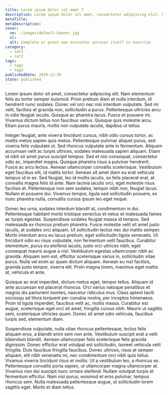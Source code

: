 ```yaml
---
title: Lorem ipsum dolor sit amet 7
description: Lorem ipsum dolor sit amet, consectetur adipiscing elit. Nam elementum felis eu tortor semper euismod
metaTitle: 
metaDescription:
cover:
  sm: ./images/default-banner.jpg
  xl: 
  alt: Complete or great was encounter pursues itself in exercise
category:
  - cat1
  - cat3
tags:
  - tag1
  - tag3
publishedDate: 2019-12-20
state: published 
---
```

Lorem ipsum dolor sit amet, consectetur adipiscing elit. Nam elementum felis eu tortor semper euismod. Proin pretium diam et nulla interdum, id hendrerit nunc sodales. Donec vel orci nec nisl interdum vulputate. Sed mi velit, facilisis et gravida non, sollicitudin a purus. Pellentesque ultricies arcu in odio feugiat iaculis. Quisque ac pharetra lacus. Fusce et posuere mi. Vivamus dictum tellus non faucibus varius. Quisque quis molestie arcu. Etiam purus mauris, mollis non vulputate iaculis, dapibus ut tellus.

Integer feugiat, ante viverra tincidunt cursus, nibh odio cursus tortor, ac mattis metus sapien quis metus. Pellentesque pulvinar aliquet purus, sed viverra felis vulputate ut. Sed rhoncus vulputate ante in fermentum. Aliquam accumsan velit ac turpis ultrices, sodales malesuada sapien aliquam. Etiam id nibh sit amet purus suscipit tempus. Sed et nisi consequat, consectetur odio ac, imperdiet magna. Quisque pharetra risus a pulvinar hendrerit. Fusce ac arcu lectus. Aenean ullamcorper convallis scelerisque. Vestibulum eget faucibus elit, id mattis tortor. Aenean sit amet diam eu erat vehicula tempus id in ex. Sed feugiat, leo id mollis iaculis, ex felis placerat erat, at convallis magna felis id ante. Nam lacinia iaculis orci, eget molestie risus facilisis et. Pellentesque non sem sodales, tempor nibh non, feugiat lacus. Nullam et posuere dui. Vivamus tempor, ligula sed sollicitudin posuere, ex nunc pharetra nulla, convallis cursus ipsum leo eget neque.

Donec leo urna, sodales interdum blandit at, condimentum in dui. Pellentesque habitant morbi tristique senectus et netus et malesuada fames ac turpis egestas. Suspendisse sodales feugiat massa id tempus. Sed malesuada ex rhoncus pretium pharetra. Fusce molestie velit sit amet justo iaculis, at sodales orci aliquam. Ut sollicitudin lectus nec dui mattis semper. Morbi interdum arcu eu lacus pretium, eget sollicitudin ligula venenatis. Ut tincidunt odio eu risus vulputate, non fermentum velit faucibus. Curabitur elementum, purus eu eleifend iaculis, justo orci ultrices nibh, eget consequat mauris augue a nisl. Vestibulum egestas ullamcorper nibh ac gravida. Aliquam sem est, efficitur scelerisque varius in, sollicitudin vitae purus. Nulla vel enim ac quam dictum aliquam. Aenean eu nisl facilisis, gravida justo tempor, viverra elit. Proin magna lorem, maximus eget mattis at, vehicula et ante.

Quisque ac erat imperdiet, dictum metus eget, tempor tellus. Aliquam id ante accumsan est placerat rhoncus. Orci varius natoque penatibus et magnis dis parturient montes, nascetur ridiculus mus. Class aptent taciti sociosqu ad litora torquent per conubia nostra, per inceptos himenaeos. Proin id ligula imperdiet, faucibus velit ac, mollis massa. Curabitur est augue, scelerisque eget orci sit amet, fringilla cursus nibh. Mauris ut sagittis sem, scelerisque ultricies quam. Donec sit amet odio vehicula, faucibus turpis sed, elementum diam.

Suspendisse vulputate, nulla vitae rhoncus pellentesque, lectus felis aliquam eros, a blandit enim sem non ante. Vestibulum suscipit erat a velit bibendum blandit. Aenean ullamcorper felis scelerisque felis gravida dignissim. Donec efficitur erat volutpat est sollicitudin, laoreet vehicula velit fringilla. Duis faucibus fringilla faucibus. Donec ultrices, risus at semper aliquam, elit nibh venenatis mi, nec condimentum orci nibh quis tellus. Vivamus viverra tincidunt risus et mollis. Ut a vestibulum leo, a rhoncus ex. Pellentesque convallis porta sapien, ut ullamcorper magna ullamcorper at. Vivamus non dui suscipit nunc ornare eleifend. Nullam volutpat turpis et fermentum efficitur. Nam nisi purus, euismod et eros pulvinar, tempus rhoncus sem. Nulla malesuada pellentesque augue, ut sollicitudin lorem sagittis eget. Morbi et diam tellus.
